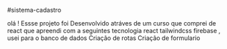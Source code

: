 #sistema-cadastro

olá !
Essse projeto foi Desenvolvido atráves de um curso que comprei de react que apreendi com a seguintes tecnologia
react
tailwindcss
firebase , usei para o banco de dados
Criação de rotas
Criação de formulario



